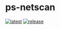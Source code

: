 # ps-netscan

[![latest](https://github.com/archmachina/ps-netscan/workflows/latest/badge.svg)](https://github.com/archmachina/ps-netscan/actions?query=workflow%3Alatest) [![release](https://github.com/archmachina/ps-netscan/workflows/release/badge.svg)](https://github.com/archmachina/ps-netscan/actions?query=workflow%3Arelease)

